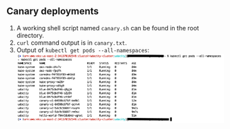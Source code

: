 ## Canary deployments

1. A working shell script named `canary.sh` can be found in the root directory.
2. `curl` command output is in `canary.txt`.
3. Output of `kubectl get pods --all-namespaces`: ![localImage](./task2_kgpo_output.png)